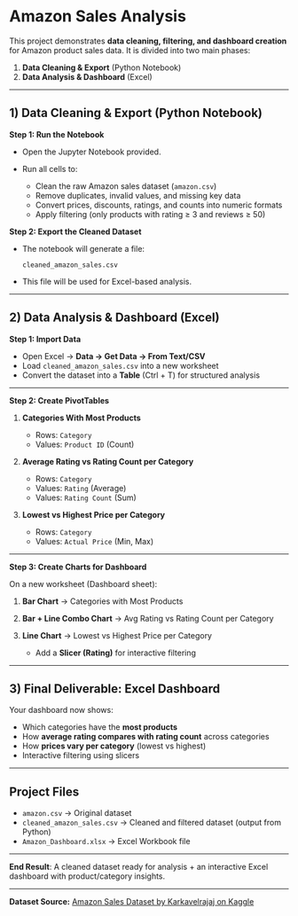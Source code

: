 # Amazon Sales Analysis

This project demonstrates **data cleaning, filtering, and dashboard creation** for Amazon product sales data.
It is divided into two main phases:

1. **Data Cleaning & Export** (Python Notebook)
2. **Data Analysis & Dashboard** (Excel)

---

## 1) Data Cleaning & Export (Python Notebook)

**Step 1: Run the Notebook**

* Open the Jupyter Notebook provided.
* Run all cells to:

  * Clean the raw Amazon sales dataset (`amazon.csv`)
  * Remove duplicates, invalid values, and missing key data
  * Convert prices, discounts, ratings, and counts into numeric formats
  * Apply filtering (only products with rating ≥ 3 and reviews ≥ 50)

**Step 2: Export the Cleaned Dataset**

* The notebook will generate a file:

  ```
  cleaned_amazon_sales.csv
  ```
* This file will be used for Excel-based analysis.

---

## 2) Data Analysis & Dashboard (Excel)

**Step 1: Import Data**

* Open Excel → **Data → Get Data → From Text/CSV**
* Load `cleaned_amazon_sales.csv` into a new worksheet
* Convert the dataset into a **Table** (Ctrl + T) for structured analysis

---

**Step 2: Create PivotTables**

1. **Categories With Most Products**

   * Rows: `Category`
   * Values: `Product ID` (Count)

2. **Average Rating vs Rating Count per Category**

   * Rows: `Category`
   * Values: `Rating` (Average)
   * Values: `Rating Count` (Sum)

3. **Lowest vs Highest Price per Category**

   * Rows: `Category`
   * Values: `Actual Price` (Min, Max)

---

**Step 3: Create Charts for Dashboard**

On a new worksheet (Dashboard sheet):

1. **Bar Chart** → Categories with Most Products
2. **Bar + Line Combo Chart** → Avg Rating vs Rating Count per Category
3. **Line Chart** → Lowest vs Highest Price per Category

   * Add a **Slicer (Rating)** for interactive filtering

---

## 3) Final Deliverable: Excel Dashboard

Your dashboard now shows:

* Which categories have the **most products**
* How **average rating compares with rating count** across categories
* How **prices vary per category** (lowest vs highest)
* Interactive filtering using slicers

---

## Project Files

* `amazon.csv` → Original dataset
* `cleaned_amazon_sales.csv` → Cleaned and filtered dataset (output from Python)
* `Amazon_Dashboard.xlsx` → Excel Workbook file

---


**End Result**: A cleaned dataset ready for analysis + an interactive Excel dashboard with product/category insights.

---

**Dataset Source:** [Amazon Sales Dataset by Karkavelrajaj on Kaggle](https://www.kaggle.com/datasets/karkavelrajaj/amazon-sales-dataset)


